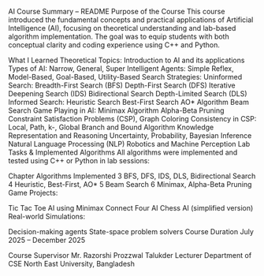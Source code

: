 AI Course Summary – README
Purpose of the Course
This course introduced the fundamental concepts and practical applications of Artificial Intelligence (AI), focusing on theoretical understanding and lab-based algorithm implementation. The goal was to equip students with both conceptual clarity and coding experience using C++ and Python.

What I Learned
Theoretical Topics:
Introduction to AI and its applications
Types of AI: Narrow, General, Super
Intelligent Agents: Simple Reflex, Model-Based, Goal-Based, Utility-Based
Search Strategies:
Uninformed Search:
Breadth-First Search (BFS)
Depth-First Search (DFS)
Iterative Deepening Search (IDS)
Bidirectional Search
Depth-Limited Search (DLS)
Informed Search:
Heuristic Search
Best-First Search
AO* Algorithm
Beam Search
Game Playing in AI:
Minimax Algorithm
Alpha-Beta Pruning
Constraint Satisfaction Problems (CSP), Graph Coloring
Consistency in CSP: Local, Path, k-, Global
Branch and Bound Algorithm
Knowledge Representation and Reasoning
Uncertainty, Probability, Bayesian Inference
Natural Language Processing (NLP)
Robotics and Machine Perception
Lab Tasks & Implemented Algorithms
All algorithms were implemented and tested using C++ or Python in lab sessions:

Chapter	Algorithms Implemented
3	BFS, DFS, IDS, DLS, Bidirectional Search
4	Heuristic, Best-First, AO*
5	Beam Search
6	Minimax, Alpha-Beta Pruning
Game Projects:

Tic Tac Toe AI using Minimax
Connect Four AI
Chess AI (simplified version)
Real-world Simulations:

Decision-making agents
State-space problem solvers
Course Duration
July 2025 – December 2025

Course Supervisor
Mr. Razorshi Prozzwal Talukder
Lecturer
Department of CSE
North East University, Bangladesh
